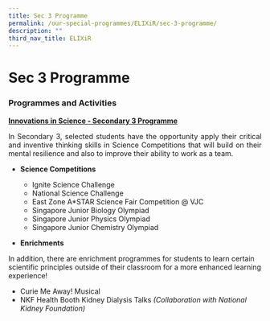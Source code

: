 ```yaml
---
title: Sec 3 Programme
permalink: /our-special-programmes/ELIXiR/sec-3-programme/
description: ""
third_nav_title: ELIXiR
---
```

# Sec 3 Programme

### Programmes and Activities

<b><u>Innovations in Science - Secondary 3 Programme</u></b>

<p style="text-align: justify;">In Secondary 3, selected students have the opportunity apply their critical and inventive thinking skills in Science Competitions that will build on their mental resilience and also to improve their ability to work as a team.</p>

*   **Science Competitions**

    *   Ignite Science Challenge
    *   National Science Challenge
    *   East Zone A\*STAR Science Fair Competition @ VJC
    *   Singapore Junior Biology Olympiad
    *   Singapore Junior Physics Olympiad
    *   Singapore Junior Chemistry Olympiad

*   **Enrichments**

In addition, there are enrichment programmes for students to learn certain scientific principles outside of their classroom for a more enhanced learning experience!

*   Curie Me Away! Musical
*   NKF Health Booth Kidney Dialysis Talks _(Collaboration with National Kidney Foundation)_